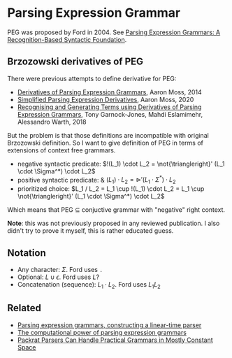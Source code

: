 # Parsing Expression Grammar

PEG was proposed by Ford in 2004. See [Parsing Expression Grammars: A Recognition-Based Syntactic Foundation](https://bford.info/pub/lang/peg.pdf).

## Brzozowski derivatives of PEG

There were previous attempts to define derivative for PEG:

- [Derivatives of Parsing Expression Grammars](https://arxiv.org/pdf/1405.4841.pdf), Aaron Moss, 2014
- [Simplified Parsing Expression Derivatives](https://www.ncbi.nlm.nih.gov/pmc/articles/PMC7206630/), Aaron Moss, 2020
- [Recognising and Generating Terms using Derivatives of Parsing Expression Grammars](https://www.semanticscholar.org/paper/Recognising-and-Generating-Terms-using-Derivatives-Garnock-Jones-Eslamimehr/b415bd943c4fd3458c60672dd9b277e4755cc6bc), Tony Garnock-Jones, Mahdi Eslamimehr, Alessandro Warth, 2018

But the problem is that those definitions are incompatible with original Brzozowski definition. So I want to give definition of PEG in terms of extensions of context free grammars.

- negative syntactic predicate: $!(L_1) \cdot L_2 = \not{\triangleright}' (L_1 \cdot \Sigma^*) \cdot L_2$
- positive syntactic predicate: & $(L_1) \cdot L_2 = \triangleright' (L_1 \cdot \Sigma^*) \cdot L_2$
- prioritized choice: $L_1 / L_2 = L_1 \cup !(L_1) \cdot L_2 = L_1 \cup \not{\triangleright}' (L_1 \cdot \Sigma^*) \cdot L_2$

Which means that PEG $\subseteq$ conjuctive grammar with "negative" right context.

**Note**: this was not previously proposed in any reviewed publication. I also didn't try to prove it myself, this is rather educated guess.

## Notation

- Any character: $\Sigma$. Ford uses `.`
- Optional: $L \cup \epsilon$. Ford uses $L?$
- Concatenation (sequence): $L_1 \cdot L_2$. Ford uses $L_1L_2$

## Related

- [Parsing expression grammars, constructing a linear-time parser](https://www.cs.ru.nl/bachelors-theses/2017/Jan_Martens___s348435___Parsing-expression-grammars-constructing-a-linear-time-parser.pdf)
- [The computational power of parsing expression grammars](https://arxiv.org/abs/1902.08272)
- [Packrat Parsers Can Handle Practical Grammars in Mostly Constant Space](https://kmizu.github.io/papers/paste513-mizushima.pdf)
